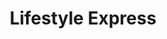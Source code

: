 ---
title: "Lifestyle Express"
url: /birmingham/lifestyle-express-marsh-lane/
shop: Lebensmittel
---